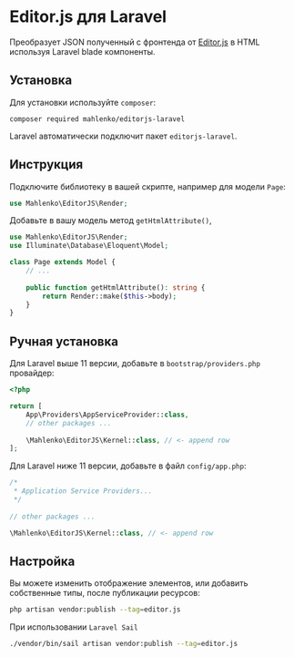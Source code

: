 # Editor.js для Laravel

Преобразует JSON полученный с фронтенда от [Editor.js](https://editorjs.io) в HTML
используя Laravel blade компоненты.

## Установка
Для установки используйте `composer`:

```shell
composer required mahlenko/editorjs-laravel
```

Laravel автоматически подключит пакет `editorjs-laravel`.

## Инструкция
Подключите библиотеку в вашей скрипте, например для модели `Page`:

```php
use Mahlenko\EditorJS\Render;
```

Добавьте в вашу модель метод `getHtmlAttribute()`,
```php
use Mahlenko\EditorJS\Render;
use Illuminate\Database\Eloquent\Model;

class Page extends Model {
    // ...
    
    public function getHtmlAttribute(): string {
        return Render::make($this->body);
    }
}
```

## Ручная установка

Для Laravel выше 11 версии, добавьте в `bootstrap/providers.php`
провайдер:
```php
<?php

return [
    App\Providers\AppServiceProvider::class,
    // other packages ...
    
    \Mahlenko\EditorJS\Kernel::class, // <- append row
];
```

Для Laravel ниже 11 версии, добавьте в файл `config/app.php`:
```php
/*
 * Application Service Providers...
 */
 
// other packages ...

\Mahlenko\EditorJS\Kernel::class, // <- append row
```

## Настройка
Вы можете изменить отображение элементов, или добавить собственные типы,
после публикации ресурсов:

```bash
php artisan vendor:publish --tag=editor.js
```

При использовании `Laravel Sail`

```bash
./vendor/bin/sail artisan vendor:publish --tag=editor.js
```
